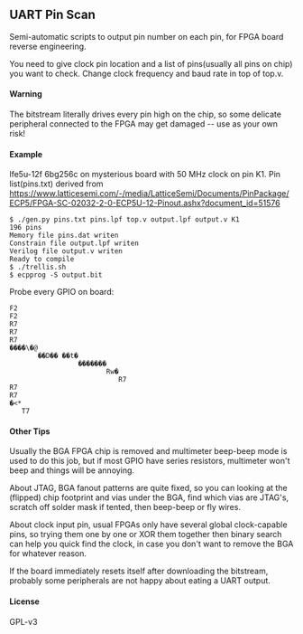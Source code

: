 ## UART Pin Scan

Semi-automatic scripts to output pin number on each pin, for FPGA board reverse engineering. 

You need to give clock pin location and a list of pins(usually all pins on chip) you want to check. Change clock frequency and baud rate in top of top.v. 

#### Warning

The bitstream literally drives every pin high on the chip, so some delicate peripheral connected to the FPGA may get damaged -- use as your own risk! 

#### Example

lfe5u-12f 6bg256c on mysterious board with 50 MHz clock on pin K1. Pin list(pins.txt) derived from https://www.latticesemi.com/-/media/LatticeSemi/Documents/PinPackage/ECP5/FPGA-SC-02032-2-0-ECP5U-12-Pinout.ashx?document_id=51576

```
$ ./gen.py pins.txt pins.lpf top.v output.lpf output.v K1
196 pins
Memory file pins.dat writen
Constrain file output.lpf writen
Verilog file output.v writen
Ready to compile
$ ./trellis.sh
$ ecpprog -S output.bit
```

Probe every GPIO on board: 

```
F2  
F2  
R7  
R7  
R7  
���ܰ�\�@
       ��D�� ��t�
                 �������
                        Rw�
                           R7  
R7  
R7  
�<* 
   T7  
```

#### Other Tips

Usually the BGA FPGA chip is removed and multimeter beep-beep mode is used to do this job, but if most GPIO have series resistors, multimeter won't beep and things will be annoying. 

About JTAG, BGA fanout patterns are quite fixed, so you can looking at the (flipped) chip footprint and vias under the BGA, find which vias are JTAG's, scratch off solder mask if tented, then beep-beep or fly wires. 

About clock input pin, usual FPGAs only have several global clock-capable pins, so trying them one by one or XOR them together then binary search can help you quick find the clock, in case you don't want to remove the BGA for whatever reason. 

If the board immediately resets itself after downloading the bitstream, probably some peripherals are not happy about eating a UART output. 

#### License

GPL-v3